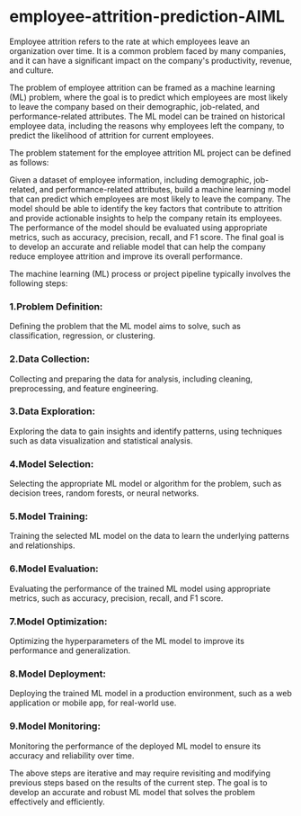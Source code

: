 # employee-attrition-prediction-AIML

Employee attrition refers to the rate at which employees leave an organization over time. It is a common problem faced by many companies, and it can have a significant impact on the company's productivity, revenue, and culture.

The problem of employee attrition can be framed as a machine learning (ML) problem, where the goal is to predict which employees are most likely to leave the company based on their demographic, job-related, and performance-related attributes. The ML model can be trained on historical employee data, including the reasons why employees left the company, to predict the likelihood of attrition for current employees.

The problem statement for the employee attrition ML project can be defined as follows:

Given a dataset of employee information, including demographic, job-related, and performance-related attributes, build a machine learning model that can predict which employees are most likely to leave the company. The model should be able to identify the key factors that contribute to attrition and provide actionable insights to help the company retain its employees. The performance of the model should be evaluated using appropriate metrics, such as accuracy, precision, recall, and F1 score. The final goal is to develop an accurate and reliable model that can help the company reduce employee attrition and improve its overall performance.


The machine learning (ML) process or project pipeline typically involves the following steps:

### 1.Problem Definition: 
Defining the problem that the ML model aims to solve, such as classification, regression, or clustering.

### 2.Data Collection: 
Collecting and preparing the data for analysis, including cleaning, preprocessing, and feature engineering.

### 3.Data Exploration: 
Exploring the data to gain insights and identify patterns, using techniques such as data visualization and statistical analysis.

### 4.Model Selection: 
Selecting the appropriate ML model or algorithm for the problem, such as decision trees, random forests, or neural networks.

### 5.Model Training: 
Training the selected ML model on the data to learn the underlying patterns and relationships.

### 6.Model Evaluation: 
Evaluating the performance of the trained ML model using appropriate metrics, such as accuracy, precision, recall, and F1 score.

### 7.Model Optimization: 
Optimizing the hyperparameters of the ML model to improve its performance and generalization.

### 8.Model Deployment: 
Deploying the trained ML model in a production environment, such as a web application or mobile app, for real-world use.

### 9.Model Monitoring: 
Monitoring the performance of the deployed ML model to ensure its accuracy and reliability over time.

The above steps are iterative and may require revisiting and modifying previous steps based on the results of the current step. The goal is to develop an accurate and robust ML model that solves the problem effectively and efficiently.
